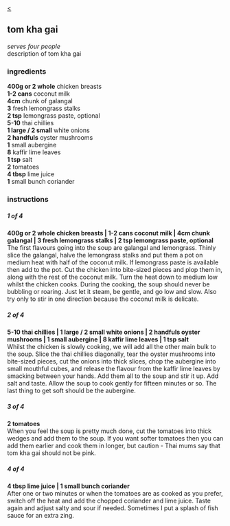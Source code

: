 <head>
  <link href="resources/style.css" type="text/css" rel="stylesheet">


<meta name="viewport" content="width=device-width, initial-scale=1">

<title>tom kha gai | bread is a vagetable</title>

<meta name="description" content="bread is a vegetable, recipes">
<meta name="keywords" content="bread is a vegetable, recipes, Indian, Chinese, Japanese, Malaysian, Spanish, Thai">
<meta name="robots" content="nofollow">


</head>

<div class="backbutton"><a href="index.html"><</a></div>







## tom kha gai

<p class="dishdesc" markdown=1>

*serves four people*  
description of tom kha gai

</p>




<h3 class="ingredientstitle">ingredients</h3>

<p class=ingredientslist markdown=1>

**400g or 2 whole** chicken breasts  
**1-2 cans** coconut milk  
**4cm** chunk of galangal  
**3** fresh lemongrass stalks  
**2 tsp** lemongrass paste, optional  
**5-10** thai chillies  
**1 large / 2 small** white onions  
**2 handfuls** oyster mushrooms  
**1** small aubergine  
**8** kaffir lime leaves  
**1 tsp** salt  
**2** tomatoes  
**4 tbsp** lime juice  
**1** small bunch coriander  

</p>




<h3 class="instructionstitle">instructions</h3>

<h5>1 of 4</h5>  
  
<p class="instructionsdesc" markdown=1>

**400g or 2 whole chicken breasts | 1-2 cans coconut milk | 4cm chunk galangal | 3 fresh lemongrass stalks | 2 tsp lemongrass paste, optional**  
The first flavours going into the soup are galangal and lemongrass. Thinly slice the galangal, halve the lemongrass stalks and put them a pot on medium heat with half of the coconut milk. If lemongrass paste is available then add to the pot. Cut the chicken into bite-sized pieces and plop them in, along with the rest of the coconut milk. Turn the heat down to medium low whilst the chicken cooks. During the cooking, the soup should never be bubbling or roaring. Just let it steam, be gentle, and go low and slow. Also try only to stir in one direction because the coconut milk is delicate.  
</p>
  
<h5>2 of 4</h5>  
  
<p class="instructionsdesc" markdown=1>

**5-10 thai chillies | 1 large / 2 small white onions | 2 handfuls oyster mushrooms | 1 small aubergine | 8 kaffir lime leaves | 1 tsp salt**  
Whilst the chicken is slowly cooking, we will add all the other main bulk to the soup. Slice the thai chillies diagonally, tear the oyster mushrooms into bite-sized pieces, cut the onions into thick slices, chop the aubergine into small mouthful cubes, and release the flavour from the kaffir lime leaves by smacking between your hands. Add them all to the soup and stir it up. Add salt and taste. Allow the soup to cook gently for fifteen minutes or so. The last thing to get soft should be the aubergine.  

</p>

  
<h5>3 of 4</h5>  
  
<p class="instructionsdesc" markdown=1>

**2 tomatoes**  
When you feel the soup is pretty much done, cut the tomatoes into thick wedges and add them to the soup. If you want softer tomatoes then you can add them earlier and cook them in longer, but caution - Thai mums say that tom kha gai should not be pink.  

</p>
  
<h5>4 of 4</h5>  
  
<p class="instructionsdesc" markdown=1>

**4 tbsp lime juice | 1 small bunch coriander**  
After one or two minutes or when the tomatoes are as cooked as you prefer, switch off the heat and add the chopped coriander and lime juice. Taste again and adjust salty and sour if needed. Sometimes I put a splash of fish sauce for an extra zing.  

</p>
